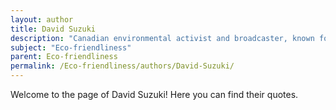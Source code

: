 ```yaml
---
layout: author
title: David Suzuki
description: "Canadian environmental activist and broadcaster, known for his work in promoting biodiversity conservation and sustainability through the David Suzuki Foundation."
subject: "Eco-friendliness"
parent: Eco-friendliness
permalink: /Eco-friendliness/authors/David-Suzuki/
---
```


Welcome to the page of David Suzuki! Here you can find their quotes.
